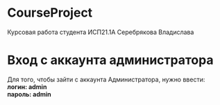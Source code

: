 # CourseProject

Курсовая работа студента ИСП21.1А Серебрякова Владислава

 # Вход с аккаунта администратора

Для того, чтобы зайти с аккаунта Администратора, нужно ввести:        
**логин: admin**        
**пароль: admin**
